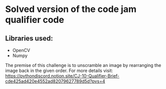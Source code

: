 # Solved version of the code jam qualifier code
## Libraries used:
- OpenCV
- Numpy


The premise of this challenge is to unscramble an image by rearranging the image back in the given order. For more details visit: https://pythondiscord.notion.site/CJ-10-Qualifier-Brief-cde425ad420e4552ad82079627789d5d?pvs=4
